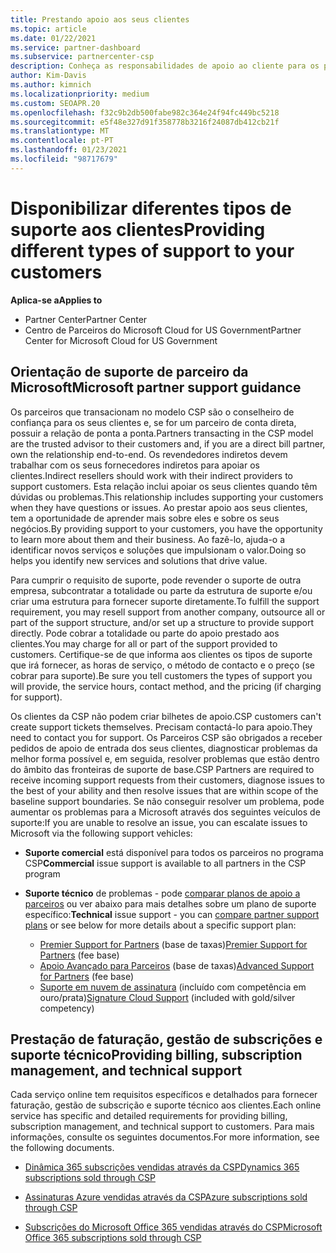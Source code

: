 ```yaml
---
title: Prestando apoio aos seus clientes
ms.topic: article
ms.date: 01/22/2021
ms.service: partner-dashboard
ms.subservice: partnercenter-csp
description: Conheça as responsabilidades de apoio ao cliente para os parceiros no programa CSP. Abrange o apoio à faturação, gestão de subscrições e questões técnicas.
author: Kim-Davis
ms.author: kimnich
ms.localizationpriority: medium
ms.custom: SEOAPR.20
ms.openlocfilehash: f32c9b2db500fabe982c364e24f94fc449bc5218
ms.sourcegitcommit: e5f48e327d91f358778b3216f24087db412cb21f
ms.translationtype: MT
ms.contentlocale: pt-PT
ms.lasthandoff: 01/23/2021
ms.locfileid: "98717679"
---
```

# <a name="providing-different-types-of-support-to-your-customers"></a><span data-ttu-id="d2688-104">Disponibilizar diferentes tipos de suporte aos clientes</span><span class="sxs-lookup"><span data-stu-id="d2688-104">Providing different types of support to your customers</span></span>

<span data-ttu-id="d2688-105">**Aplica-se a**</span><span class="sxs-lookup"><span data-stu-id="d2688-105">**Applies to**</span></span>

-  <span data-ttu-id="d2688-106">Partner Center</span><span class="sxs-lookup"><span data-stu-id="d2688-106">Partner Center</span></span>
-  <span data-ttu-id="d2688-107">Centro de Parceiros do Microsoft Cloud for US Government</span><span class="sxs-lookup"><span data-stu-id="d2688-107">Partner Center for Microsoft Cloud for US Government</span></span>


## <a name="microsoft-partner-support-guidance"></a><span data-ttu-id="d2688-108">Orientação de suporte de parceiro da Microsoft</span><span class="sxs-lookup"><span data-stu-id="d2688-108">Microsoft partner support guidance</span></span>

<span data-ttu-id="d2688-109">Os parceiros que transacionam no modelo CSP são o conselheiro de confiança para os seus clientes e, se for um parceiro de conta direta, possuir a relação de ponta a ponta.</span><span class="sxs-lookup"><span data-stu-id="d2688-109">Partners transacting in the CSP model are the trusted advisor to their customers and, if you are a direct bill partner, own the relationship end-to-end.</span></span> <span data-ttu-id="d2688-110">Os revendedores indiretos devem trabalhar com os seus fornecedores indiretos para apoiar os clientes.</span><span class="sxs-lookup"><span data-stu-id="d2688-110">Indirect resellers should work with their indirect providers to support customers.</span></span> <span data-ttu-id="d2688-111">Esta relação inclui apoiar os seus clientes quando têm dúvidas ou problemas.</span><span class="sxs-lookup"><span data-stu-id="d2688-111">This relationship includes supporting your customers when they have questions or issues.</span></span> <span data-ttu-id="d2688-112">Ao prestar apoio aos seus clientes, tem a oportunidade de aprender mais sobre eles e sobre os seus negócios.</span><span class="sxs-lookup"><span data-stu-id="d2688-112">By providing support to your customers, you have the opportunity to learn more about them and their business.</span></span> <span data-ttu-id="d2688-113">Ao fazê-lo, ajuda-o a identificar novos serviços e soluções que impulsionam o valor.</span><span class="sxs-lookup"><span data-stu-id="d2688-113">Doing so helps you identify new services and solutions that drive value.</span></span>

<span data-ttu-id="d2688-114">Para cumprir o requisito de suporte, pode revender o suporte de outra empresa, subcontratar a totalidade ou parte da estrutura de suporte e/ou criar uma estrutura para fornecer suporte diretamente.</span><span class="sxs-lookup"><span data-stu-id="d2688-114">To fulfill the support requirement, you may resell support from another company, outsource all or part of the support structure, and/or set up a structure to provide support directly.</span></span> <span data-ttu-id="d2688-115">Pode cobrar a totalidade ou parte do apoio prestado aos clientes.</span><span class="sxs-lookup"><span data-stu-id="d2688-115">You may charge for all or part of the support provided to customers.</span></span> <span data-ttu-id="d2688-116">Certifique-se de que informa aos clientes os tipos de suporte que irá fornecer, as horas de serviço, o método de contacto e o preço (se cobrar para suporte).</span><span class="sxs-lookup"><span data-stu-id="d2688-116">Be sure you tell customers the types of support you will provide, the service hours, contact method, and the pricing (if charging for support).</span></span>

<span data-ttu-id="d2688-117">Os clientes da CSP não podem criar bilhetes de apoio.</span><span class="sxs-lookup"><span data-stu-id="d2688-117">CSP customers can't create support tickets themselves.</span></span> <span data-ttu-id="d2688-118">Precisam contactá-lo para apoio.</span><span class="sxs-lookup"><span data-stu-id="d2688-118">They need to contact you for support.</span></span> <span data-ttu-id="d2688-119">Os Parceiros CSP são obrigados a receber pedidos de apoio de entrada dos seus clientes, diagnosticar problemas da melhor forma possível e, em seguida, resolver problemas que estão dentro do âmbito das fronteiras de suporte de base.</span><span class="sxs-lookup"><span data-stu-id="d2688-119">CSP Partners are required to receive incoming support requests from their customers, diagnose issues to the best of your ability and then resolve issues that are within scope of the baseline support boundaries.</span></span> <span data-ttu-id="d2688-120">Se não conseguir resolver um problema, pode aumentar os problemas para a Microsoft através dos seguintes veículos de suporte:</span><span class="sxs-lookup"><span data-stu-id="d2688-120">If you are unable to resolve an issue, you can escalate issues to Microsoft via the following support vehicles:</span></span>

- <span data-ttu-id="d2688-121">**Suporte comercial** está disponível para todos os parceiros no programa CSP</span><span class="sxs-lookup"><span data-stu-id="d2688-121">**Commercial** issue support is available to all partners in the CSP program</span></span>

- <span data-ttu-id="d2688-122">**Suporte técnico** de problemas - pode [comparar planos de apoio a parceiros](https://partner.microsoft.com/support/partnersupport) ou ver abaixo para mais detalhes sobre um plano de suporte específico:</span><span class="sxs-lookup"><span data-stu-id="d2688-122">**Technical** issue support - you can [compare partner support plans](https://partner.microsoft.com/support/partnersupport) or see below for more details about a specific support plan:</span></span>

  - <span data-ttu-id="d2688-123">[Premier Support for Partners](https://partner.microsoft.com/support/microsoft-services-premier-support) (base de taxas)</span><span class="sxs-lookup"><span data-stu-id="d2688-123">[Premier Support for Partners](https://partner.microsoft.com/support/microsoft-services-premier-support) (fee base)</span></span>
  - <span data-ttu-id="d2688-124">[Apoio Avançado para Parceiros](https://partner.microsoft.com/support/advanced-cloud-support) (base de taxas)</span><span class="sxs-lookup"><span data-stu-id="d2688-124">[Advanced Support for Partners](https://partner.microsoft.com/support/advanced-cloud-support) (fee base)</span></span>
  - <span data-ttu-id="d2688-125">[Suporte em nuvem de assinatura](https://docs.microsoft.com/partner-center/manage-your-partner-network-benefits) (incluído com competência em ouro/prata)</span><span class="sxs-lookup"><span data-stu-id="d2688-125">[Signature Cloud Support](https://docs.microsoft.com/partner-center/manage-your-partner-network-benefits) (included with gold/silver competency)</span></span>

## <a name="providing-billing-subscription-management-and-technical-support"></a><span data-ttu-id="d2688-126">Prestação de faturação, gestão de subscrições e suporte técnico</span><span class="sxs-lookup"><span data-stu-id="d2688-126">Providing billing, subscription management, and technical support</span></span> 

<span data-ttu-id="d2688-127">Cada serviço online tem requisitos específicos e detalhados para fornecer faturação, gestão de subscrição e suporte técnico aos clientes.</span><span class="sxs-lookup"><span data-stu-id="d2688-127">Each online service has specific and detailed requirements for providing billing, subscription management, and technical support to customers.</span></span> <span data-ttu-id="d2688-128">Para mais informações, consulte os seguintes documentos.</span><span class="sxs-lookup"><span data-stu-id="d2688-128">For more information, see the following documents.</span></span>

- [<span data-ttu-id="d2688-129">Dinâmica 365 subscrições vendidas através da CSP</span><span class="sxs-lookup"><span data-stu-id="d2688-129">Dynamics 365 subscriptions sold through CSP</span></span>](https://www.microsoftpartnercommunity.com/t5/CSP/Microsoft-Partner-Support-Guidance/m-p/5262#M30)

- [<span data-ttu-id="d2688-130">Assinaturas Azure vendidas através da CSP</span><span class="sxs-lookup"><span data-stu-id="d2688-130">Azure subscriptions sold through CSP</span></span>](https://www.microsoftpartnercommunity.com/t5/CSP/Microsoft-Partner-Support-Guidance/m-p/5263#M31)

- [<span data-ttu-id="d2688-131">Subscrições do Microsoft Office 365 vendidas através do CSP</span><span class="sxs-lookup"><span data-stu-id="d2688-131">Microsoft Office 365 subscriptions sold through CSP</span></span>](https://www.microsoftpartnercommunity.com/t5/CSP/Microsoft-Partner-Support-Guidance/m-p/5264#M32)



 

 




